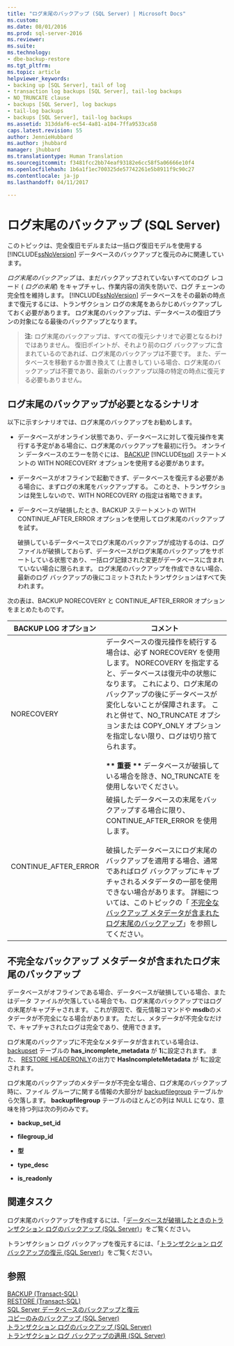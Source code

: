 ```yaml
---
title: "ログ末尾のバックアップ (SQL Server) | Microsoft Docs"
ms.custom: 
ms.date: 08/01/2016
ms.prod: sql-server-2016
ms.reviewer: 
ms.suite: 
ms.technology:
- dbe-backup-restore
ms.tgt_pltfrm: 
ms.topic: article
helpviewer_keywords:
- backing up [SQL Server], tail of log
- transaction log backups [SQL Server], tail-log backups
- NO_TRUNCATE clause
- backups [SQL Server], log backups
- tail-log backups
- backups [SQL Server], tail-log backups
ms.assetid: 313ddaf6-ec54-4a81-a104-7ffa9533ca58
caps.latest.revision: 55
author: JennieHubbard
ms.author: jhubbard
manager: jhubbard
ms.translationtype: Human Translation
ms.sourcegitcommit: f3481fcc2bb74eaf93182e6cc58f5a06666e10f4
ms.openlocfilehash: 1b6a1f1ec700325de57742261e5b8911f9c90c27
ms.contentlocale: ja-jp
ms.lasthandoff: 04/11/2017

---
```

# <a name="tail-log-backups-sql-server"></a>ログ末尾のバックアップ (SQL Server)
  このトピックは、完全復旧モデルまたは一括ログ復旧モデルを使用する [!INCLUDE[ssNoVersion](../../includes/ssnoversion-md.md)] データベースのバックアップと復元のみに関連しています。  
  
 *ログ末尾のバックアップ* は、まだバックアップされていないすべてのログ レコード ( *ログの末尾*) をキャプチャし、作業内容の消失を防いで、ログ チェーンの完全性を維持します。 [!INCLUDE[ssNoVersion](../../includes/ssnoversion-md.md)] データベースをその最新の時点まで復元するには、トランザクション ログの末尾をあらかじめバックアップしておく必要があります。 ログ末尾のバックアップは、データベースの復旧プランの対象になる最後のバックアップとなります。  
  
> **注:** ログ末尾のバックアップは、すべての復元シナリオで必要となるわけではありません。 復旧ポイントが、それより前のログ バックアップに含まれているのであれば、ログ末尾のバックアップは不要です。 また、データベースを移動するか置き換えて (上書きして) いる場合、ログ末尾のバックアップは不要であり、最新のバックアップ以降の特定の時点に復元する必要もありません。  
  
   ##  <a name="TailLogScenarios"></a> ログ末尾のバックアップが必要となるシナリオ  
 以下に示すシナリオでは、ログ末尾のバックアップをお勧めします。  
  
-   データベースがオンライン状態であり、データベースに対して復元操作を実行する予定がある場合に、ログ末尾のバックアップを最初に行う。 オンライン データベースのエラーを防ぐには、 [BACKUP](../../t-sql/statements/backup-transact-sql.md) [!INCLUDE[tsql](../../includes/tsql-md.md)] ステートメントの WITH NORECOVERY オプションを使用する必要があります。  
  
-   データベースがオフラインで起動できず、データベースを復元する必要がある場合に、まずログの末尾をバックアップする。 このとき、トランザクションは発生しないので、WITH NORECOVERY の指定は省略できます。  
  
-   データベースが破損したとき、BACKUP ステートメントの WITH CONTINUE_AFTER_ERROR オプションを使用してログ末尾のバックアップを試す。  
  
     破損しているデータベースでログ末尾のバックアップが成功するのは、ログ ファイルが破損しておらず、データベースがログ末尾のバックアップをサポートしている状態であり、一括ログ記録された変更がデータベースに含まれていない場合に限られます。 ログ末尾のバックアップを作成できない場合、最新のログ バックアップの後にコミットされたトランザクションはすべて失われます。  
  
 次の表は、BACKUP NORECOVERY と CONTINUE_AFTER_ERROR オプションをまとめたものです。  
  
|BACKUP LOG オプション|コメント|  
|-----------------------|--------------|  
|NORECOVERY|データベースの復元操作を続行する場合は、必ず NORECOVERY を使用します。 NORECOVERY を指定すると、データベースは復元中の状態になります。 これにより、ログ末尾のバックアップの後にデータベースが変化しないことが保障されます。 これと併せて、NO_TRUNCATE オプションまたは COPY_ONLY オプションを指定しない限り、ログは切り捨てられます。<br /><br /> **\*\* 重要 \*\*** データベースが破損している場合を除き、NO_TRUNCATE を使用しないでください。|  
|CONTINUE_AFTER_ERROR|破損したデータベースの末尾をバックアップする場合に限り、CONTINUE_AFTER_ERROR を使用します。<br /><br /> 破損したデータベースにログ末尾のバックアップを適用する場合、通常であればログ バックアップにキャプチャされるメタデータの一部を使用できない場合があります。 詳細については、このトピックの「 [不完全なバックアップ メタデータが含まれたログ末尾のバックアップ](#IncompleteMetadata)」を参照してください。|  
  
##  <a name="IncompleteMetadata"></a> 不完全なバックアップ メタデータが含まれたログ末尾のバックアップ  
 データベースがオフラインである場合、データベースが破損している場合、またはデータ ファイルが欠落している場合でも、ログ末尾のバックアップではログの末尾がキャプチャされます。 これが原因で、復元情報コマンドや **msdb**のメタデータが不完全になる場合があります。 ただし、メタデータが不完全なだけで、キャプチャされたログは完全であり、使用できます。  
  
 ログ末尾のバックアップに不完全なメタデータが含まれている場合は、 [backupset](../../relational-databases/system-tables/backupset-transact-sql.md) テーブルの **has_incomplete_metadata** が **1**に設定されます。 また、 [RESTORE HEADERONLY](../../t-sql/statements/restore-statements-headeronly-transact-sql.md)の出力で **HasIncompleteMetadata** が **1**に設定されます。  
  
 ログ末尾のバックアップのメタデータが不完全な場合、ログ末尾のバックアップ時に、ファイル グループに関する情報の大部分が [backupfilegroup](../../relational-databases/system-tables/backupfilegroup-transact-sql.md) テーブルから欠落します。 **backupfilegroup** テーブルのほとんどの列は NULL になり、意味を持つ列は次の列のみです。  
  
-   **backup_set_id**  
  
-   **filegroup_id**  
  
-   **型**  
  
-   **type_desc**  
  
-   **is_readonly**  
  
##  <a name="RelatedTasks"></a> 関連タスク  
 ログ末尾のバックアップを作成するには、「[データベースが破損したときのトランザクション ログのバックアップ &#40;SQL Server&#41;](../../relational-databases/backup-restore/back-up-the-transaction-log-when-the-database-is-damaged-sql-server.md)」をご覧ください。  
  
 トランザクション ログ バックアップを復元するには、「[トランザクション ログ バックアップの復元 &#40;SQL Server&#41;](../../relational-databases/backup-restore/restore-a-transaction-log-backup-sql-server.md)」をご覧ください。  
    
## <a name="see-also"></a>参照  
 [BACKUP &#40;Transact-SQL&#41;](../../t-sql/statements/backup-transact-sql.md)   
 [RESTORE &#40;Transact-SQL&#41;](../../t-sql/statements/restore-statements-transact-sql.md)   
 [SQL Server データベースのバックアップと復元](../../relational-databases/backup-restore/back-up-and-restore-of-sql-server-databases.md)   
 [コピーのみのバックアップ &#40;SQL Server&#41;](../../relational-databases/backup-restore/copy-only-backups-sql-server.md)   
 [トランザクション ログのバックアップ &#40;SQL Server&#41;](../../relational-databases/backup-restore/transaction-log-backups-sql-server.md)   
 [トランザクション ログ バックアップの適用 &#40;SQL Server&#41;](../../relational-databases/backup-restore/apply-transaction-log-backups-sql-server.md)  
  
  

